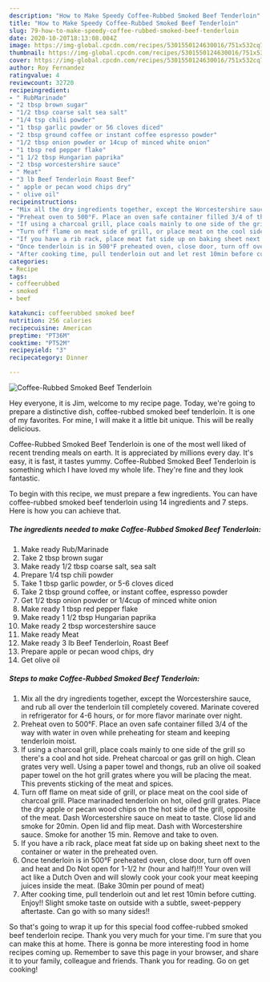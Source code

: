 ```yaml
---
description: "How to Make Speedy Coffee-Rubbed Smoked Beef Tenderloin"
title: "How to Make Speedy Coffee-Rubbed Smoked Beef Tenderloin"
slug: 79-how-to-make-speedy-coffee-rubbed-smoked-beef-tenderloin
date: 2020-10-20T18:13:08.004Z
image: https://img-global.cpcdn.com/recipes/5301550124630016/751x532cq70/coffee-rubbed-smoked-beef-tenderloin-recipe-main-photo.jpg
thumbnail: https://img-global.cpcdn.com/recipes/5301550124630016/751x532cq70/coffee-rubbed-smoked-beef-tenderloin-recipe-main-photo.jpg
cover: https://img-global.cpcdn.com/recipes/5301550124630016/751x532cq70/coffee-rubbed-smoked-beef-tenderloin-recipe-main-photo.jpg
author: Roy Fernandez
ratingvalue: 4
reviewcount: 32720
recipeingredient:
- " RubMarinade"
- "2 tbsp brown sugar"
- "1/2 tbsp coarse salt sea salt"
- "1/4 tsp chili powder"
- "1 tbsp garlic powder or 56 cloves diced"
- "2 tbsp ground coffee or instant coffee espresso powder"
- "1/2 tbsp onion powder or 14cup of minced white onion"
- "1 tbsp red pepper flake"
- "1 1/2 tbsp Hungarian paprika"
- "2 tbsp worcestershire sauce"
- " Meat"
- "3 lb Beef Tenderloin Roast Beef"
- " apple or pecan wood chips dry"
- " olive oil"
recipeinstructions:
- "Mix all the dry ingredients together, except the Worcestershire sauce, and rub all over the tenderloin till completely covered. Marinate covered in refrigerator for 4-6 hours, or for more flavor marinate over night."
- "Preheat oven to 500°F. Place an oven safe container filled 3/4 of the way with water in oven while preheating for steam and keeping tenderloin moist."
- "If using a charcoal grill, place coals mainly to one side of the grill so there&#39;s a cool and hot side. Preheat charcoal or gas grill on high.  Clean grates very well.  Using a paper towel and thongs, rub an olive oil soaked paper towel on the hot grill grates where you will be placing the meat. This prevents sticking of the meat and spices."
- "Turn off flame on meat side of grill, or place meat on the cool side of charcoal grill.  Place marinaded tenderloin on hot, oiled grill grates.  Place the dry apple or pecan wood chips on the hot side of the grill, opposite of the meat. Dash Worcestershire sauce on meat to taste. Close lid and smoke for 20min. Open lid and flip meat. Dash with Worcestershire sauce. Smoke for another 15 min. Remove and take to oven."
- "If you have a rib rack, place meat fat side up on baking sheet next to the container or water in the preheated oven."
- "Once tenderloin is in 500°F preheated oven, close door, turn off oven and heat and Do Not open for 1-1/2 hr (hour and half)!!! Your oven will act like a Dutch Oven and will slowly cook your cook your meat keeping juices inside the meat.  (Bake 30min per pound of meat)"
- "After cooking time, pull tenderloin out and let rest 10min before cutting.  Enjoy!! Slight smoke taste on outside with a subtle, sweet-peppery aftertaste. Can go with so many sides!!"
categories:
- Recipe
tags:
- coffeerubbed
- smoked
- beef

katakunci: coffeerubbed smoked beef 
nutrition: 256 calories
recipecuisine: American
preptime: "PT36M"
cooktime: "PT52M"
recipeyield: "3"
recipecategory: Dinner

---
```



![Coffee-Rubbed Smoked Beef Tenderloin](https://img-global.cpcdn.com/recipes/5301550124630016/751x532cq70/coffee-rubbed-smoked-beef-tenderloin-recipe-main-photo.jpg)

Hey everyone, it is Jim, welcome to my recipe page. Today, we're going to prepare a distinctive dish, coffee-rubbed smoked beef tenderloin. It is one of my favorites. For mine, I will make it a little bit unique. This will be really delicious.



Coffee-Rubbed Smoked Beef Tenderloin is one of the most well liked of recent trending meals on earth. It is appreciated by millions every day. It's easy, it is fast, it tastes yummy. Coffee-Rubbed Smoked Beef Tenderloin is something which I have loved my whole life. They're fine and they look fantastic.


To begin with this recipe, we must prepare a few ingredients. You can have coffee-rubbed smoked beef tenderloin using 14 ingredients and 7 steps. Here is how you can achieve that.

<!--inarticleads1-->

##### The ingredients needed to make Coffee-Rubbed Smoked Beef Tenderloin:

1. Make ready  Rub/Marinade
1. Take 2 tbsp brown sugar
1. Make ready 1/2 tbsp coarse salt, sea salt
1. Prepare 1/4 tsp chili powder
1. Take 1 tbsp garlic powder, or 5-6 cloves diced
1. Take 2 tbsp ground coffee, or instant coffee, espresso powder
1. Get 1/2 tbsp onion powder or 1/4cup of minced white onion
1. Make ready 1 tbsp red pepper flake
1. Make ready 1 1/2 tbsp Hungarian paprika
1. Make ready 2 tbsp worcestershire sauce
1. Make ready  Meat
1. Make ready 3 lb Beef Tenderloin, Roast Beef
1. Prepare  apple or pecan wood chips, dry
1. Get  olive oil




<!--inarticleads2-->

##### Steps to make Coffee-Rubbed Smoked Beef Tenderloin:

1. Mix all the dry ingredients together, except the Worcestershire sauce, and rub all over the tenderloin till completely covered. Marinate covered in refrigerator for 4-6 hours, or for more flavor marinate over night.
1. Preheat oven to 500°F. Place an oven safe container filled 3/4 of the way with water in oven while preheating for steam and keeping tenderloin moist.
1. If using a charcoal grill, place coals mainly to one side of the grill so there&#39;s a cool and hot side. Preheat charcoal or gas grill on high.  Clean grates very well.  Using a paper towel and thongs, rub an olive oil soaked paper towel on the hot grill grates where you will be placing the meat. This prevents sticking of the meat and spices.
1. Turn off flame on meat side of grill, or place meat on the cool side of charcoal grill.  Place marinaded tenderloin on hot, oiled grill grates.  Place the dry apple or pecan wood chips on the hot side of the grill, opposite of the meat. Dash Worcestershire sauce on meat to taste. Close lid and smoke for 20min. Open lid and flip meat. Dash with Worcestershire sauce. Smoke for another 15 min. Remove and take to oven.
1. If you have a rib rack, place meat fat side up on baking sheet next to the container or water in the preheated oven.
1. Once tenderloin is in 500°F preheated oven, close door, turn off oven and heat and Do Not open for 1-1/2 hr (hour and half)!!! Your oven will act like a Dutch Oven and will slowly cook your cook your meat keeping juices inside the meat.  (Bake 30min per pound of meat)
1. After cooking time, pull tenderloin out and let rest 10min before cutting.  Enjoy!! Slight smoke taste on outside with a subtle, sweet-peppery aftertaste. Can go with so many sides!!




So that's going to wrap it up for this special food coffee-rubbed smoked beef tenderloin recipe. Thank you very much for your time. I'm sure that you can make this at home. There is gonna be more interesting food in home recipes coming up. Remember to save this page in your browser, and share it to your family, colleague and friends. Thank you for reading. Go on get cooking!
